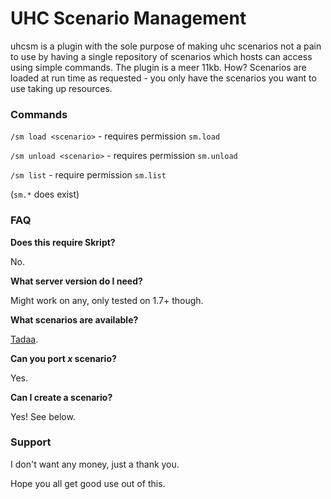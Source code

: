# UHC Scenario Management

uhcsm is a plugin with the sole purpose of making uhc scenarios not a pain to use by having a single repository of scenarios which hosts can access using simple commands. The plugin is a meer 11kb. How? Scenarios are loaded at run time as requested - you only have the scenarios you want to use taking up resources.

### Commands

`/sm load <scenario>` - requires permission `sm.load`

`/sm unload <scenario>` - requires permission `sm.unload`

`/sm list` - require permission `sm.list`

(`sm.*` does exist)

### FAQ
**Does this require Skript?**

No.

**What server version do I need?**

Might work on any, only tested on 1.7+ though.

**What scenarios are available?**

[Tadaa](scenarios.txt).

**Can you port _x_ scenario?**

Yes.

**Can I create a scenario?**

Yes! See below.

### Support

I don't want any money, just a thank you.

Hope you all get good use out of this.
